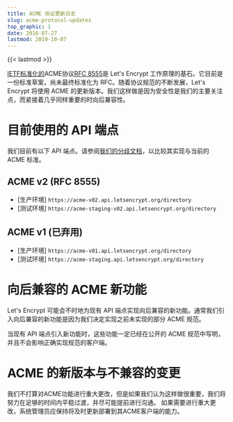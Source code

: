 ```yaml
---
title: ACME 协议更新日志
slug: acme-protocol-updates
top_graphic: 1
date: 2016-07-27
lastmod: 2019-10-07
---
```


{{< lastmod >}}

[IETF标准化的](https://letsencrypt.org/2019/03/11/acme-protocol-ietf-standard.html)ACME协议[RFC 8555](https://datatracker.ietf.org/doc/rfc8555/)是 Let's Encrypt 工作原理的基石。它目前是一份标准草案，尚未最终标准化为 RFC。随着协议规范的不断发展，Let's Encrypt 将使用 ACME 的更新版本。我们这样做是因为安全性是我们的主要关注点，而紧接着几乎同样重要的时向后兼容性。

# 目前使用的 API 端点

我们目前有以下 API 端点。请参阅[我们的分歧文档](https://github.com/letsencrypt/boulder/blob/master/docs/acme-divergences.md)，以比较其实现与当前的 ACME 标准。

## ACME v2 (RFC 8555)

* [生产环境] `https://acme-v02.api.letsencrypt.org/directory`
* [测试环境] `https://acme-staging-v02.api.letsencrypt.org/directory`

## ACME v1 (已弃用)

* [生产环境] `https://acme-v01.api.letsencrypt.org/directory`
* [测试环境] `https://acme-staging.api.letsencrypt.org/directory`

# 向后兼容的 ACME 新功能

Let's Encrypt 可能会不时地为现有 API 端点实现向后兼容的新功能。通常我们引入向后兼容的新功能是因为我们决定实现之前未实现的部分 ACME 规范。

当现有 API 端点引入新功能时，这些功能一定已经在公开的 ACME 规范中写明，并且不会影响正确实现规范的客户端。

# ACME 的新版本与不兼容的变更

我们不打算对ACME功能进行重大更改，但是如果我们认为这样做很重要，我们将努力在足够的时间内平稳过渡，并尽可能提前进行沟通。 如果需要进行重大更改，系统管理员应保持将及时更新部署到其ACME客户端的能力。

